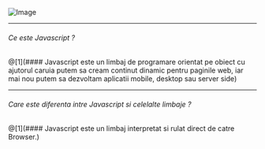 
<span class="menu-title" style="display:none">Introduction</span>

![Image](https://i.imgflip.com/25r5vs.jpg)

---

<span class="menu-title" style="display:none">What is Javascript</span>

###### Ce este Javascript ?
@[1](#### Javascript este un limbaj de programare orientat pe obiect cu ajutorul caruia putem sa cream continut dinamic pentru paginile web, iar mai nou putem sa dezvoltam aplicatii mobile, desktop sau server side)


---

<span class="menu-title" style="display:none">Difference between Javascript and other languages</span>

###### Care este diferenta intre Javascript si celelalte limbaje ?
@[1](#### Javascript este un limbaj interpretat si rulat direct de catre Browser.)
